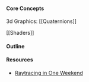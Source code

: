 #### Core Concepts
3d Graphics:
	[[Quaternions]]

[[Shaders]]

#### Outline


#### Resources
- [Raytracing in One Weekend](https://pbr-book.org/3ed-2018/contents)
